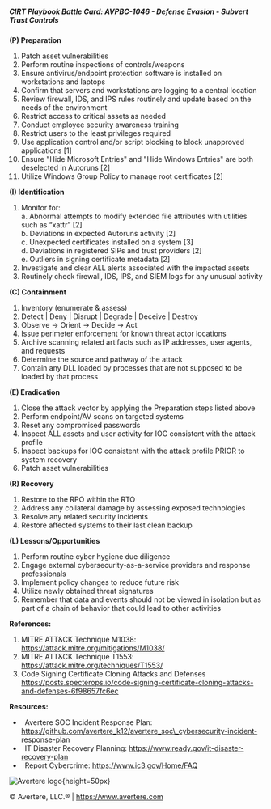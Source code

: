 ##### CIRT Playbook Battle Card: **AVPBC-1046 - Defense Evasion - Subvert Trust Controls**

**(P) Preparation**

1.  Patch asset vulnerabilities
2.  Perform routine inspections of controls/weapons
3.  Ensure antivirus/endpoint protection software is installed on workstations and laptops
4.  Confirm that servers and workstations are logging to a central location
5.  Review firewall, IDS, and IPS rules routinely and update based on the needs of the environment
6.  Restrict access to critical assets as needed
7.  Conduct employee security awareness training
8.  Restrict users to the least privileges required
9.  Use application control and/or script blocking to block unapproved applications \[1\]
10.  Ensure "Hide Microsoft Entries" and "Hide Windows Entries" are both deselected in Autoruns \[2\]
11.  Utilize Windows Group Policy to manage root certificates \[2\]

**(I) Identification**

1.  Monitor for:  
    a. Abnormal attempts to modify extended file attributes with utilities such as “xattr” \[2\]  
    b. Deviations in expected Autoruns activity \[2\]  
    c. Unexpected certificates installed on a system \[3\]  
    d. Deviations in registered SIPs and trust providers \[2\]  
    e. Outliers in signing certificate metadata \[2\]
2.  Investigate and clear ALL alerts associated with the impacted assets
3.  Routinely check firewall, IDS, IPS, and SIEM logs for any unusual activity

**(C) Containment**

1.  Inventory (enumerate & assess)
2.  Detect | Deny | Disrupt | Degrade | Deceive | Destroy
3.  Observe -> Orient -> Decide -> Act
4.  Issue perimeter enforcement for known threat actor locations
5.  Archive scanning related artifacts such as IP addresses, user agents, and requests
6.  Determine the source and pathway of the attack
7.  Contain any DLL loaded by processes that are not supposed to be loaded by that process

**(E) Eradication**

1.  Close the attack vector by applying the Preparation steps listed above
2.  Perform endpoint/AV scans on targeted systems
3.  Reset any compromised passwords
4.  Inspect ALL assets and user activity for IOC consistent with the attack profile
5.  Inspect backups for IOC consistent with the attack profile PRIOR to system recovery
6.  Patch asset vulnerabilities

**(R) Recovery**

1.  Restore to the RPO within the RTO
2.  Address any collateral damage by assessing exposed technologies
3.  Resolve any related security incidents
4.  Restore affected systems to their last clean backup

**(L) Lessons/Opportunities**

1.  Perform routine cyber hygiene due diligence
2.  Engage external cybersecurity-as-a-service providers and response professionals
3.  Implement policy changes to reduce future risk
4.  Utilize newly obtained threat signatures
5.  Remember that data and events should not be viewed in isolation but as part of a chain of behavior that could lead to other activities

**References:**

1.  MITRE ATT&CK Technique M1038: https://attack.mitre.org/mitigations/M1038/
2.  MITRE ATT&CK Technique T1553: https://attack.mitre.org/techniques/T1553/
3.  Code Signing Certificate Cloning Attacks and Defenses https://posts.specterops.io/code-signing-certificate-cloning-attacks-and-defenses-6f98657fc6ec

**Resources:**

*    Avertere SOC Incident Response Plan: https://github.com/avertere_k12/avertere_soc\_cybersecurity-incident-response-plan
*    IT Disaster Recovery Planning: https://www.ready.gov/it-disaster-recovery-plan
*    Report Cybercrime: https://www.ic3.gov/Home/FAQ

![Avertere logo](https://example.com/averttere-logo.jpg){height=50px}

  
© Avertere, LLC.® | https://www.avertere.com
